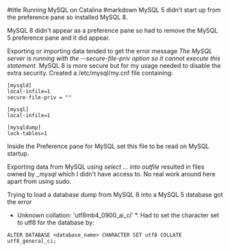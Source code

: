 #title Running MySQL on Catalina
#markdown
MySQL 5 didn't start up from the preference pane so installed MySQL 8.

MySQL 8 didn't appear as a preference pane so had to remove
the MySQL 5 preference pane and it did appear.

Exporting or importing data tended to get the error message
*The MySQL server is running with the --secure-file-priv option so it cannot execute this statement*. MySQL 8 is more secure but for my usage needed to disable the extra security.
Created a /etc/mysql/my.cnf file containing:

~~~
[mysqld]
local-infile=1
secure-file-priv = ""

[mysql]
local-infile=1

[mysqldump]
lock-tables=1

~~~
Inside the Preference pane for MySQL set this file to be read on MySQL startup.

Exporting data from MySQL using *select ... into outfile* resulted in files
owned by *_mysql* which I didn't have access to. No real work around here
apart from using sudo.

Trying to load a database dump from MySQL 8 into a MySQL 5 database got the error
* Unknown collation: 'utf8mb4_0900_ai_ci' *. Had to set the character set
to utf8 for the database by:

~~~
ALTER DATABASE <database_name> CHARACTER SET utf8 COLLATE utf8_general_ci; 
~~~
